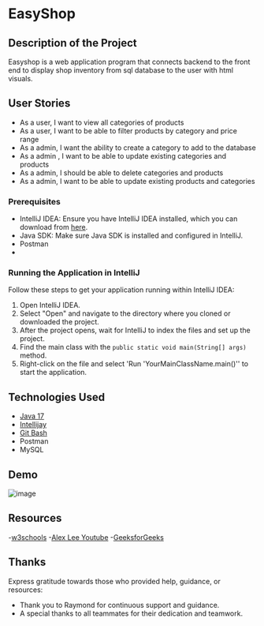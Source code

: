 # EasyShop

## Description of the Project
Easyshop is a  web application program that connects backend to the front end to display shop inventory from sql database to the user with html visuals.

## User Stories


- As a user, I want to view all categories of products
- As a user, I want to be able to filter products by category and price range
- As a admin, I want the ability to create a category to add to the database
- As a admin , I want to be able to update existing categories and products
- As a admin, I should be able to delete categories and products
- As a admin, I want to be able to update existing products and categories




### Prerequisites

- IntelliJ IDEA: Ensure you have IntelliJ IDEA installed, which you can download from [here](https://www.jetbrains.com/idea/download/).
- Java SDK: Make sure Java SDK is installed and configured in IntelliJ.
- Postman
- 

### Running the Application in IntelliJ

Follow these steps to get your application running within IntelliJ IDEA:

1. Open IntelliJ IDEA.
2. Select "Open" and navigate to the directory where you cloned or downloaded the project.
3. After the project opens, wait for IntelliJ to index the files and set up the project.
4. Find the main class with the `public static void main(String[] args)` method.
5. Right-click on the file and select 'Run 'YourMainClassName.main()'' to start the application.

## Technologies Used

- [Java 17](https://www.oracle.com/java/technologies/javase/jdk17-archive-downloads.html)
- [Intellijay](https://www.jetbrains.com/idea/)
- [Git Bash ](https://git-scm.com/downloads)
- Postman
- MySQL

## Demo

![image](https://github.com/singhun1t/EasyShop/assets/16910183/9918a475-dfdc-4c9e-b79c-e29f733ec6f3)





## Resources



-[w3schools](https://www.w3schools.com/java/java_intro.asp)
-[Alex Lee Youtube](https://www.youtube.com/@alexlorenlee)
-[GeeksforGeeks](https://www.geeksforgeeks.org/arrays-in-java/?ref=shm)


## Thanks

Express gratitude towards those who provided help, guidance, or resources:

- Thank you to Raymond for continuous support and guidance.
- A special thanks to all teammates for their dedication and teamwork.


